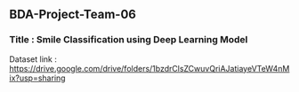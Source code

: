 ## BDA-Project-Team-06  
### Title : Smile Classification using Deep Learning Model  
 Dataset link : https://drive.google.com/drive/folders/1bzdrClsZCwuvQriAJatiayeVTeW4nMix?usp=sharing
